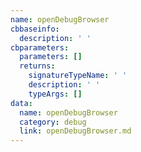 ```yaml
---
name: openDebugBrowser
cbbaseinfo:
  description: ' '
cbparameters:
  parameters: []
  returns:
    signatureTypeName: ' '
    description: ' '
    typeArgs: []
data:
  name: openDebugBrowser
  category: debug
  link: openDebugBrowser.md
---
```

<CBBaseInfo/> 
 <CBParameters/>